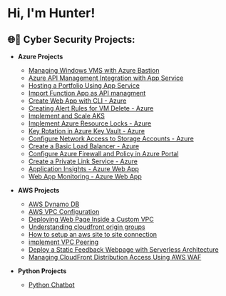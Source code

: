 <h1>Hi, I'm Hunter! 

<h2>🌐🔐 Cyber Security Projects:</h2>

- <b>Azure Projects</b>
  - [Managing Windows VMS with Azure Bastion](https://github.com/Hunter102002/Azure-Bastion-)
  - [Azure API Management Integration with App Service](https://github.com/Hunter102002/Azure-APIM-Integration-with-App-Service)
  - [Hosting a Portfolio Using App Service](https://github.com/Hunter102002/Hosting-a-Portfolio-using-Azure-App-Service)
  - [Import Function App as API managment](https://github.com/Hunter102002/Import-function-app-as-api-managment)
  - [Create Web App with CLI - Azure](https://github.com/Hunter102002/Create-Web-App-Azure-CLI)
  - [Creating Alert Rules for VM Delete - Azure](https://github.com/Hunter102002/Alert-Rule-VM-Delete)
  - [Implement and Scale AKS](https://github.com/Hunter102002/Implement-and-scale-azure-Kubernetes)
  - [Implement Azure Resource Locks - Azure](https://github.com/Hunter102002/Layered-Security-AWS-VPC)
  - [Key Rotation in Azure Key Vault - Azure](https://github.com/Hunter102002/Key-Rotation-Azure-Key-Valut)
  - [Configure Network Access to Storage Accounts - Azure](https://github.com/Hunter102002/Network-Access-to-storage-accounts)
  - [Create a Basic Load Balancer - Azure](https://github.com/Hunter102002/Create-basic-load-balancer)
  - [Configure Azure Firewall and Policy in Azure Portal](https://github.com/Hunter102002/Configure-Azure-Firewall-and-policy-using-Azure-Portal)
  - [Create a Private Link Service - Azure](https://github.com/Hunter102002/Create-Private-Link-Service/tree/main)
  - [Application Insights - Azure Web App](https://github.com/Hunter102002/ApplicationInsights/tree/main)
  - [Web App Monitoring - Azure Web App](https://github.com/Hunter102002/WebApp-Azure-Project)
    
 
- <b>AWS Projects</b>
  - [AWS Dynamo DB](https://github.com/Hunter102002/AWS-DynamoDB)
  - [AWS VPC Configuration](https://github.com/Hunter102002/VPC-AWS-Project)
  - [Deploying Web Page Inside a Custom VPC](https://github.com/Hunter102002/Deploying-a-web-page-inside-a-custom-VPC)
  - [Understanding cloudfront origin groups](https://github.com/Hunter102002/Understanding-cloudfront-origin-groups)
  - [How to setup an aws site to site connection](https://github.com/Hunter102002/How-to-setup-an-aws-site-to-site-connection)
  - [implement VPC Peering](https://github.com/Hunter102002/implement-VPC-Peering)
  - [Deploy a Static Feedback Webpage with Serverless Architecture](https://github.com/Hunter102002/Deploy-a-Static-Feedback-Webpage-with-100-Serverless-Architecture)
  - [Managing CloudFront Distribution Access Using AWS WAF](https://github.com/Hunter102002/block-and-unblock-access-with-WAF)
 

- <b>Python Projects</b>
  - [Python Chatbot](https://github.com/Hunter102002/Python-Finance-Tracker)

  




<!--
**joshmadakor1/joshmadakor1** is a ✨ _special_ ✨ repository because its `README.md` (this file) appears on your GitHub profile.

Here are some ideas to get you started:

- 🔭 I’m currently working on ...
- 🌱 I’m currently learning ...
- 👯 I’m looking to collaborate on ...
- 🤔 I’m looking for help with ...
- 💬 Ask me about ...
- 📫 How to reach me: ...
- 😄 Pronouns: ...
- ⚡ Fun fact: ...
-->
